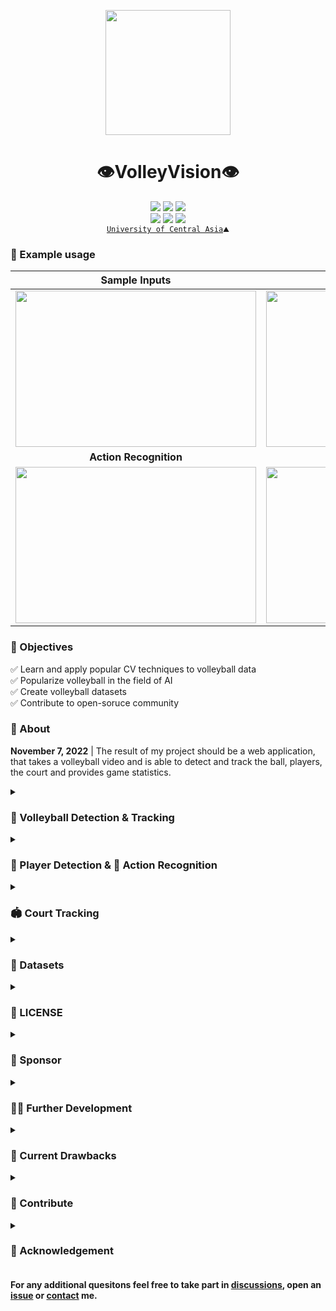 <p align="center">
  <img src="https://github.com/shukkkur/VolleyVision/blob/280fed79d290c1cf6d53c869fa60355eeb04d148/assets/vv_logo.png" width=200>
</p>

<h1 align="center">
  👁️VolleyVision👁️
</h1>


<p align='center'>
  <a href="https://github.com/shukkkur/VolleyVision/forks?include=active%2Carchived%2Cinactive%2Cnetwork&page=1&period=2y&sort_by=stargazer_counts"><img src="https://img.shields.io/github/forks/shukkkur/VolleyVision.svg"></a>
  <a href="https://github.com/shukkkur/VolleyVision/stargazers"><img src="https://img.shields.io/github/stars/shukkkur/VolleyVision.svg"></a>
  <a href="https://github.com/shukkkur/VolleyVision/watchers"><img src="https://img.shields.io/github/watchers/shukkkur/VolleyVision.svg"></a>
 
  <br>
  <a href=""><img src="https://img.shields.io/github/last-commit/shukkkur/VolleyVision.svg"></a>
  <a href="https://creativecommons.org/licenses/by-nc-nd/4.0/"><img src="https://img.shields.io/badge/License-CC%20BY--NC--ND%204.0-lightgrey.svg"></a>
  <img src="https://hits.sh/github.com/shukkkur/VolleyVision.svg"/>
  
  <br>
  <a href="https://ucentralasia.org/home"><code>University of Central Asia</a>⛰️</code>
  
</p>


<h3>🧪 Example usage</h3>

Sample Inputs | From [assets/](https://github.com/shukkkur/VolleyVision/tree/main/Stage%20I%20-%20Volleyball/assets)
:-------------------------:|:-------------------------:
<a href="https://github.com/shukkkur/VolleyVision/tree/main/Stage%20I%20-%20Volleyball/yV7-tiny"><img src="https://github.com/shukkkur/VolleyVision/blob/88474342fa4330ce268668986d9f5061d7ee8f6a/assets/y7Detect_volleyball15.gif" width="385" height="250"></a> | <a href="https://universe.roboflow.com/shukur-sabzaliev-bh7pq/volleyball-tracking/model/"><img src="https://github.com/shukkkur/VolleyVision/blob/eb639742363fb5564d6de4c3b1bf3da808162aa9/assets/rf_backview.gif" width="385" height="250"></a>
<strong>Action Recognition</strong> | <strong>Players Detection</strong>
<a href="https://github.com/shukkkur/VolleyVision/tree/main/Stage%20II%20-%20Players%20%26%20Actions/actions/yV8_medium"><img src="https://github.com/shukkkur/VolleyVision/blob/1c6c180c445a8be413defac520899e411c07f043/assets/actions.gif" width="385" height="250"></a> | <a href="https://github.com/shukkkur/VolleyVision/tree/main/Stage%20II%20-%20Players%20%26%20Actions/players/yV8_medium"><img src="https://github.com/shukkkur/VolleyVision/blob/c098d6eb2f84ef07ded1d24bcb8da9641cb1737a/assets/players.gif" width="385" height="250"></a>

<h3>🎯 Objectives</h3>
<p>
  ✅ Learn and apply popular CV techniques to volleyball data   <br>
  ✅ Popularize volleyball in the field of AI                   <br>
  ✅ Create volleyball datasets                                 <br>
  ✅ Contribute to open-soruce community                        
</p>


<h3>📝 About</h3>

<p><strong>November 7, 2022</strong> | The result of my project should be a web application, that takes a  volleyball video  and is able to detect and track the ball, players, the court and provides game statistics.</p>


<details><summary><h3>🏐 Volleyball Detection & Tracking</h3></summary>

<a href="https://universe.roboflow.com/shukur-sabzaliev-bh7pq/volleyball-tracking/model/"><img src="https://app.roboflow.com/images/try-model-badge.svg"></img></a>
<a href="https://universe.roboflow.com/shukur-sabzaliev-bh7pq/volleyball-tracking"><img src="https://app.roboflow.com/images/download-dataset-badge.svg"></img></a>
<a href="https://github.com/shukkkur/VolleyVision/tree/main/Stage%20I%20-%20Volleyball/weights/weights"><img src="https://img.shields.io/badge/Download-YOLOV7--TINY%20Weights-red" alt="yV8 Weights"></a>
<a href="https://wandb.ai/volleyvision/YOLOR/runs/2u30vyzp/overview?workspace=user-shukkkur"><img src="https://raw.githubusercontent.com/wandb/assets/main/wandb-github-badge-gradient.svg" alt="WandB Badge"></a>

<!--   <strong>February 10, 2023 </strong> -->
<!--    <i>Closing the first stage moderetly satisfied</i>.  -->
<!--   <br> -->

<p>Two trained models: <a href="https://blog.roboflow.com/new-and-improved-roboflow-train/">RoboFlow</a> (<a href="https://docs.roboflow.com/train">AutoML training</a>) and <a href="https://github.com/WongKinYiu/yolov7">yoloV7-tiny</a> (local training). Both were trained on my newly created dataset comprised of <strong>25k images</strong>.  As for the tracker, <a href="https://github.com/foolwood/DaSiamRPN">DaSiamRPN</a> (<a href="https://docs.opencv.org/4.x/de/d93/classcv_1_1TrackerDaSiamRPN.html">cv2</a>) was used.

|              |   **mAP(50)**   | **precision** |  **recall**  |
|:------------:|:-----------:|:-------------:|:------------:|
| yoloV7-tiny  |    74.1%    |     86.4%     |    65.8%     |
|  RoboFlow    |    92.3%    |     94.7%     |    86.1%     |

  <strong>RoboFlow</strong> model is more accurate and works better on official matches, rather than yolov7 model. However, it requires longer time for inference. <strong>YoloV7-tiny</strong> is capable of real-time inference, even though it is less accurate than RoboFlow model, it is still a good and fast choice for larger volleyballs.</p>

<h3>🏃‍♂️ How to Run</h3>
<ul>
  <li>
  <p>Check out the <a href="https://github.com/shukkkur/VolleyVision/tree/main/Stage%20I%20-%20Volleyball#readme">Stage I - Volleyball/README.md</a></p>
  </li>
</ul>
</details>

<details><summary><h3>🏃 Player Detection & 🤾 Action Recognition</h3></summary>
    <h4>Action Recognition</h4>
    <a href="https://universe.roboflow.com/shukur-sabzaliev-42xvj/volleyball-actions"><img src="https://app.roboflow.com/images/download-dataset-badge.svg"></img></a>
    <a href="https://universe.roboflow.com/shukur-sabzaliev-42xvj/volleyball-actions/model/3"><img src="https://app.roboflow.com/images/try-model-badge.svg"></img></a>
    <a href="https://github.com/shukkkur/VolleyVision/tree/main/Stage%20II%20-%20Players%20%26%20Actions/actions/yV8_medium/"><img src="https://img.shields.io/badge/Download-YOLOV8M%20Weights-red" alt="yV8 Weights"></a>
    <a href="https://wandb.ai/volleyvision/YOLOv8/runs/28bs84bi/overview?workspace=user-shukkkur"><img src="https://raw.githubusercontent.com/wandb/assets/main/wandb-github-badge-gradient.svg" alt="WandB Badge"></a>
  <p>
    In this stage, I focused on recognizing volleyball actions from the images. A comprehensive volleyball actions dataset was created, comprising <strong>14k images</strong>. I used <a href="https://github.com/ultralytics/ultralytics/tree/0cb87f7dd340a2611148fbf2a0af59b544bd7b1b#models">YOLOv8m</a> to train the action recognition model on this dataset.
  </p>  

|            | **mAP50(B)**   | **precision**   | **recall**      |
|:----------:|:----------:|:----------------:|:----------------:|
| yolov8m    | 92.31%     | 92.38%         | 89.4%         |
| RoboFlow   |  83.7%     | 78.5%      | 82.3%         |

<p>The results were highly promising, as shown by the performance metrics.</p>

<h4>Players Detection</h4>
    <a href="https://universe.roboflow.com/shukur-sabzaliev-42xvj/players-dataset"><img src="https://app.roboflow.com/images/download-dataset-badge.svg"></img></a>
    <a href="https://universe.roboflow.com/shukur-sabzaliev-42xvj/players-dataset/model/"><img src="https://app.roboflow.com/images/try-model-badge.svg"></img></a>
    <a href="https://github.com/shukkkur/VolleyVision/tree/main/Stage%20II%20-%20Players%20%26%20Actions/actions/yV8_medium"><img src="https://img.shields.io/badge/Download-YOLOV8M%20Weights-red" alt="yV8 Weights"></a>
    <p>
    In addition, I have also trained a YOLOv8m model on a dataset of volleyball players, achieving a high level of accuracy in detecting players in each frame:
    </p>  
    
|            | **mAP50(B)**   | **precision**   | **recall**      |
|:----------:|:----------:|:----------------:|:----------------:|
| yolov8m    | 97.2%    | 94.2%        | 94%         |
| RoboFlow   |  97.2%     | 96.7%      | 91.7%         |

<p>However, it's worth noting that the yolov8 model, being able to perform in real-time, may occasionally misidentify coaches as players, whereas the RoboFlow model will have a higher rate of <strong>false negatives</strong>, resulting in missed player detections.</p>

<h3>🏃‍♂️ How to Run</h3>
<ul>
  <li>
  <p>Check out the <a href="https://github.com/shukkkur/VolleyVision/tree/main/Stage%20II%20-%20Players%20%26%20Actions#readme">Stage II - Players & Actions/README.md</a></p>
  </li>
</ul>
</details>


<details><summary><h3>🏟️ Court Tracking</h3></summary>
<a href="https://universe.roboflow.com/shukur-sabzaliev-bh7pq/court-segmented"><img src="https://app.roboflow.com/images/download-dataset-badge.svg"></img></a>
<a href="https://universe.roboflow.com/shukur-sabzaliev-bh7pq/court-segmented/model/"><img src="https://app.roboflow.com/images/try-model-badge.svg"></img></a>

<p>In this stage, I trained a simple <strong>Semantic Segmentation</strong> model on RoboFlow to find and outline the court. </p>

|      | mIoU  |
|------|-------|
| RoboFlow     | 97.2% |


<p>Keep in mind, this was a quick and fun experiment due to an upcoming thesis deadline, and it may not work perfectly every time. </p>

<img src="https://github.com/shukkkur/VolleyVision/blob/86a79be02caea17bfbbbaee44366a9cfc5f31f42/Stage%20III%20-%20Court%20Detection/assets/collage_court.png" width="600">

<p>The collage image above should give you the idea about the steps I took to detect the court: 
  <ol>
    <li>Get the segmentation mask from the model</li>
    <li>Find Contours - <code>cv2.findContours</code></li>
    <li>Approximate a polygonal curve - <code>cv2.approxPolyDP</code></li>
  </ol>
</p>

<h3>🏃‍♂️ How to Run</h3>
<ul>
  <li>
  <p>Check out the <a href="https://github.com/shukkkur/VolleyVision/tree/main/Stage%20III%20-%20Court%20Detection#readme">Stage III - Court Detection/README.md</a></p>
  </li>
</ul>
</details>

<details><summary><h3>💾 Datasets</h3></summary>
  
| Volleyball | Actions | Players | Spatiotemporal Activity |
|------|---------|---------|-------|
| <a href="https://universe.roboflow.com/shukur-sabzaliev-bh7pq/volleyball-tracking"><img src="https://github.com/shukkkur/VolleyVision/blob/6ac8230e48de95a8edb3a1c4793657ddb06f1409/README_files/volley-collage.jpg" width="600"></a> | <a href="https://universe.roboflow.com/shukur-sabzaliev-42xvj/volleyball-actions"><img src="https://github.com/shukkkur/VolleyVision/blob/f59e9feba6946d6ce7706b8c6b27081461d0401e/assets/actions_collage.png" width="600"></a> | <a href="https://universe.roboflow.com/shukur-sabzaliev-42xvj/players-dataset"><img src="https://github.com/shukkkur/VolleyVision/blob/f59e9feba6946d6ce7706b8c6b27081461d0401e/assets/players_collage.png" width="600"></a> | <img src="https://github.com/shukkkur/VolleyVision/blob/10da824026eafd787f85c0a4d9e88d6259c31a72/assets/3d_activity.png" width="465"> |

  
<ol>
  <li>
    <a href="https://universe.roboflow.com/shukur-sabzaliev-bh7pq/volleyball-tracking">Volleyball</a> (1 class: volleyball)
    <ul>
      <li>Source Images - <a href="https://universe.roboflow.com/volleyvision/volleyball-tracking/dataset/9">25k_version</a></li>
      <li>Resized (640x640) - <a href="https://universe.roboflow.com/volleyvision/volleyball-tracking/dataset/13">25_version_640</a></li>
      <li>Resized (800x800) - <a href="https://universe.roboflow.com/shukur-sabzaliev-bh7pq/volleyball-tracking/dataset/18">800_by_800_version</a></li>
    </ul>
  </li>
  
  <li>
    <a href="https://universe.roboflow.com/shukur-sabzaliev-42xvj/volleyball-actions">Actions</a> (5 classes: block, defense, serve, set, spike)
    <ul>
      <li>Source Images - <a href="https://universe.roboflow.com/shukur-sabzaliev-42xvj/volleyball-actions/dataset/5">original</a></li>
      <li>Resized (640x640) - <a href="https://universe.roboflow.com/shukur-sabzaliev-42xvj/volleyball-actions/dataset/3">resized_640</a></li>
      <li>Resized (1024x1024) - <a href="https://universe.roboflow.com/shukur-sabzaliev-42xvj/volleyball-actions/dataset/4">stretched_dataset</a></li>
    </ul>
  </li>
  
  <li>
    <a href="https://universe.roboflow.com/shukur-sabzaliev-42xvj/players-dataset">Players</a> (1 class: player)
    <ul>
      <li>Source Images - <a href="https://universe.roboflow.com/shukur-sabzaliev-42xvj/volleyball-actions/dataset/5">original</a></li>
      <li>Resized (640x640) - <a href="https://universe.roboflow.com/shukur-sabzaliev-42xvj/volleyball-actions/dataset/3">resized_640</a></li>
      <li>Resized (1024x1024) - <a href="https://universe.roboflow.com/shukur-sabzaliev-42xvj/volleyball-actions/dataset/4">stretched_dataset</a></li>
    </ul>
  </li>
  
  <li>
    <a href="https://www.tugraz.at/index.php?id=17751">Spatiotemporal Volleyball Activtiy Dataset</a> (7 classes: defense-move, attack, block, reception, service, setting, stand).
    <ul>
      <li>Source Images - <a href="https://universe.roboflow.com/shukur-sabzaliev-zc3en/volleyball-activity-dataset/dataset/3">original</a></li>
      <li>Resized (640x640) - <a href="https://universe.roboflow.com/shukur-sabzaliev-zc3en/volleyball-activity-dataset/dataset/4">resized_640</a></li>
    </ul>
    <p>This dataset belongs to Institute of Computer Graphics and Vision, I downloaded the annotations and the videos from the website, did all the preprocessing and uploaded it to RoboFlow, to make it more accessible and convinient for others to download. Please note that this dataset is <strong>video dataset</strong> but RoboFlow splitted it randomly into train/test/split. Therefore, after downloading the images and annotations, they all should be combined and then split sequentially.</p>
  </li>
  
  <li>
    <a href="https://deeperaction.github.io/datasets/multisports.html">A Multi-Person Video Dataset of Spatio-Temporally Localized Sports Actions</a> (12 classes: first hit pass, defend, no offensive attack...).
    <ul>
      <li>HuggingFace - <a href="https://huggingface.co/datasets/MCG-NJU/MultiSports">dataset</a></li>
    </ul>
    <p>MultiSports is a multi-person dataset of spatio-temporal localized sports actions. Please refer to <a href="https://arxiv.org/abs/2105.07404">this paper</a> for more details and to <a href="https://github.com/MCG-NJU/MultiSports/">this repository</a> for evaluation. </p>
  </li>

  <li>
    Court Segmentation
    <ul>
      <li>Source Images - <a href="https://universe.roboflow.com/shukur-sabzaliev-bh7pq/court-segmented">original</a></li>
    </ul>
  </li>
  
</ol>
</details>
  
<details><summary><h3>📝 LICENSE</h3></summary>
<p>This project is licensed under the <strong>Creative Commons Attribution-NonCommercial-NoDerivatives (CC BY-NC-ND)</strong> license.</p>
<p>This license allows you to:</p>
<ul>
    <li><strong>Share</strong> — copy and redistribute the material in any medium or format</li>
    <li><strong>Adapt</strong> — remix, transform, and build upon the material</li>
</ul>
<p>Under the following terms:</p>
<ul>
    <li><strong>Attribution</strong> — You must give appropriate credit, provide a link to the license, and indicate if changes were made. You may do so in any reasonable manner, but not in any way that suggests the licensor endorses you or your use.</li>
    <li><strong>Non-Commercial</strong> — You may not use the material for commercial purposes.</li>
    <li><strong>No Derivatives</strong> — If you remix, transform, or build upon the material, you may not distribute the modified material.</li>
</ul>
<p>See the full license text for more details.</p>
<p>
<a href="https://creativecommons.org/licenses/by-nc-nd/4.0/legalcode">Read the full license text</a>
</p>
</details>

<details><summary><h3>💖 Sponsor</h3></summary>
<p>If you find my work useful or interesting, I would greatly appreciate your support on <strong><a href="https://ko-fi.com/shukkkur">Ko-fi</a></strong>. Alternatively, you can simply reach out to me and say 'thank you,' which I equally value!)</p>
</details>

<details><summary><h3>👨‍💻 Further Development</h3></summary>
<ul>
  <li>Develop and deploy a web app</li>
  <li>Unify all three stages into one coherent and easy to run script</li>
  <li>Research and apply better Court Detection methods</li>
  <li>Train YoloV8 on <a href="https://universe.roboflow.com/shukur-sabzaliev-bh7pq/volleyball-tracking">Volleyball Dataset</a></li>
  <li>Train 3D Model on <a href="https://universe.roboflow.com/shukur-sabzaliev-zc3en/volleyball-activity-dataset">Spatiotemporal Activity Dataset</a></li>
  <li>Extract and transport volleyball actions from <a href="https://huggingface.co/datasets/MCG-NJU/MultiSports">MultiSports</a> to RoboFlow</li>
  <li>Combine <strong>Players Detection</strong> with <strong>Actions Recognition</strong> to generate personalized statistics</li>
  <li>Combine <strong>Volleyball Tracking</strong> with <strong>Court Detection</strong> for <strong>smart ball in/out referee system</strong></li>
  <li>Annotate more side-view (official recordings) data for <a href="https://universe.roboflow.com/shukur-sabzaliev-42xvj/volleyball-actions">Action Recognition Dataset</a></li>
  <li>Annotate more data for <a href="https://universe.roboflow.com/shukur-sabzaliev-bh7pq/court-segmented">Court Segmentation Dataset</a></li>
  <li>Annotate more data for <a href="https://universe.roboflow.com/shukur-sabzaliev-42xvj/players-dataset">Players Detection Dataset</a></li>
</ul>
</details>

<details><summary><h3>🐛 Current Drawbacks</h3></summary>
<ul>
  <li>RoboFlow <a href="https://universe.roboflow.com/shukur-sabzaliev-bh7pq/volleyball-tracking/model/18">Volleyball Detection Model</a> is slow, due to the API being called on every single frame</li>
  <li>Court Detection is neither robust nor fast</li>
  <li>Action Recognition model is undertrained on <code>Defense</code> class</li>
  <li>Action Recogntiion model is undertrained on side-view data</li>
  <li>Players Detection occasionally detects coaches, referees and spectators as <code>player</code> class</li>
</ul>
</details>

<details><summary><h3>🫶 Contribute</h3></summary>

<p>Help me by annoating data, discussing potential improvements or writing a better documentation. Check out the <a href="https://github.com/shukkkur/VolleyVision/blob/main/CONTRIBUTING.md">CONTRIBUTING.md</a>. Contributing is easy and appreciated!</p>
</details>


<details><summary><h3>🙌 Acknowledgement</h3></summary>
  <ul>
      <p align="center">
        <img src="https://github.com/shukkkur/VolleyVision/blob/2bf4497171830d7b0c5279847da1d6364adfce75/assets/roboflow_logo.png" width="500">
      </p>
<li>
    This project wouldn't possible without amazing & free RoboFlow <a href="https://roboflow.com/annotate">annotation tools</a> , open-source <a href="https://universe.roboflow.com/">datasets</a>, quick & easy <a href="https://roboflow.com/deploy">deployement</a> and high-level <a href="https://blog.roboflow.com/">blog posts</a>. Special thanks to <a href="https://blog.roboflow.com/author/mohamed/">Mohamed Traore</a> for tirelessly approving my constant requests for data storage and model training credits</li>
    <li><a href="https://github.com/artkulak">Artyom Kulakov</a> - My supervisor. Sincerest gratitude that you foud time to guide and support me along the entire journey (starting from <a href="https://github.com/ArtLabss">ArtLabs</a>))))</li>
    <li><a href="https://ucentralasia.org/faculty-and-staff/dr-nurlan-shaidullaev">Nurlan Aghai</a> - FYP course instructor. Thank you for your vigilence and constant reminders about the upcoming deadlines :D</li>
    <li><a href="https://ucentralasia.org/home">University of Central Asia</a> - my home for the past 5 years. Immense gratitude to AKDN.</li>
  </ul>
</details>

<h4>For any additional quesitons feel free to take part in <a href="https://github.com/shukkkur/VolleyVision/discussions">discussions</a>, open an <a href="https://github.com/shukkkur/VolleyVision/issues/new">issue</a> or <a href="https://github.com/shukkkur#feel-free-to-connectcontact">contact</a> me.</h4>

<!--
<table>
<tr>
<td> Status </td> <td> Response </td>
</tr>
<tr>
<td> 200 </td>
<td>

```python
from roboflow import Roboflow
rf = Roboflow(api_key="sparlyxRfGqxvrUwHldB")
project = rf.workspace().project("radardata")
model = project.version(1).model

# infer on a local image
print(model.predict("your_image.jpg", confidence=40, overlap=30).json())

# visualize your prediction
# model.predict("your_image.jpg", confidence=40, overlap=30).save("prediction.jpg")

# infer on an image hosted elsewhere
# print(model.predict("URL_OF_YOUR_IMAGE", hosted=True, confidence=40, overlap=30).json())
```
V Extra blank line below!

</td>
</tr>
<tr>
<td> 400 </td>
<td>

**Markdown** _here_. (Blank lines needed before and after!)

</td>
</tr>
</table>
-->

<!-- <img src="https://github.com/shukkkur/VolleyVision/blob/2e4ce97819f591573de99fcfe04ba0f0259dff9a/assets/rf_men_rally.gif" width="350" height="250"> | <img src="https://github.com/shukkkur/VolleyVision/blob/2e4ce97819f591573de99fcfe04ba0f0259dff9a/assets/rf_women_rally.gif" width="350" height="250"> -->

<!--   https://blog.roboflow.com/new-and-improved-roboflow-train/ -->

<!-- I was trying to train the standard <a href="https://github.com/WongKinYiu/yolov7#performance">yolov7</a>, however, with GPU memory being 4GB, I could only afford training with <code>batch_size=8 img-size=480</code>, which didn't yield best results. -->
